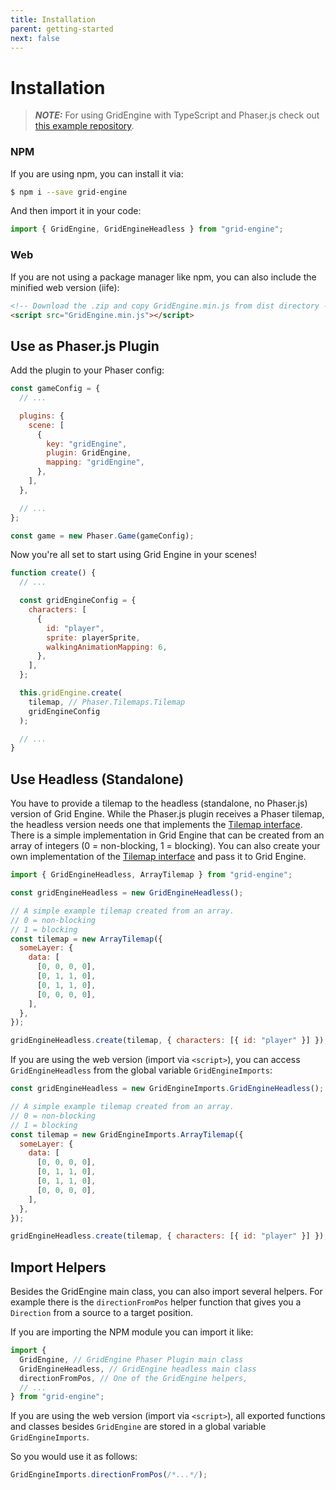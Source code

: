 ```yaml
---
title: Installation
parent: getting-started
next: false
---
```


# Installation

> **_NOTE:_** For using GridEngine with TypeScript and Phaser.js check out [this example repository](https://github.com/Annoraaq/grid-engine-ts-example).

### NPM

If you are using npm, you can install it via:

```bash
$ npm i --save grid-engine
```

And then import it in your code:

```javascript
import { GridEngine, GridEngineHeadless } from "grid-engine";
```

### Web

If you are not using a package manager like npm, you can also include the minified web version (iife):

```html
<!-- Download the .zip and copy GridEngine.min.js from dist directory -->
<script src="GridEngine.min.js"></script>
```

## Use as Phaser.js Plugin

Add the plugin to your Phaser config:

```javascript
const gameConfig = {
  // ...

  plugins: {
    scene: [
      {
        key: "gridEngine",
        plugin: GridEngine,
        mapping: "gridEngine",
      },
    ],
  },

  // ...
};

const game = new Phaser.Game(gameConfig);
```

Now you're all set to start using Grid Engine in your scenes!

```javascript
function create() {
  // ...

  const gridEngineConfig = {
    characters: [
      {
        id: "player",
        sprite: playerSprite,
        walkingAnimationMapping: 6,
      },
    ],
  };

  this.gridEngine.create(
    tilemap, // Phaser.Tilemaps.Tilemap
    gridEngineConfig
  );

  // ...
}
```

## Use Headless (Standalone)

You have to provide a tilemap to the headless (standalone, no Phaser.js) version of Grid Engine. While the Phaser.js plugin receives a Phaser tilemap, the headless version needs one that implements the [Tilemap interface](https://annoraaq.github.io/grid-engine/api/interfaces/Tilemap.html). There is a simple implementation in Grid Engine that can be created from an array of integers (0 = non-blocking, 1 = blocking). You can also create your own implementation of the [Tilemap interface](https://annoraaq.github.io/grid-engine/api/interfaces/Tilemap.html) and pass it to Grid Engine.

```javascript
import { GridEngineHeadless, ArrayTilemap } from "grid-engine";

const gridEngineHeadless = new GridEngineHeadless();

// A simple example tilemap created from an array.
// 0 = non-blocking
// 1 = blocking
const tilemap = new ArrayTilemap({
  someLayer: {
    data: [
      [0, 0, 0, 0],
      [0, 1, 1, 0],
      [0, 1, 1, 0],
      [0, 0, 0, 0],
    ],
  },
});

gridEngineHeadless.create(tilemap, { characters: [{ id: "player" }] });
```

If you are using the web version (import via `<script>`), you can access `GridEngineHeadless` from the global variable `GridEngineImports`:

```javascript
const gridEngineHeadless = new GridEngineImports.GridEngineHeadless();

// A simple example tilemap created from an array.
// 0 = non-blocking
// 1 = blocking
const tilemap = new GridEngineImports.ArrayTilemap({
  someLayer: {
    data: [
      [0, 0, 0, 0],
      [0, 1, 1, 0],
      [0, 1, 1, 0],
      [0, 0, 0, 0],
    ],
  },
});

gridEngineHeadless.create(tilemap, { characters: [{ id: "player" }] });
```

## Import Helpers

Besides the GridEngine main class, you can also import several helpers. For example there is the `directionFromPos` helper function that gives you a `Direction` from a source to a target position.

If you are importing the NPM module you can import it like:

```javascript
import {
  GridEngine, // GridEngine Phaser Plugin main class
  GridEngineHeadless, // GridEngine headless main class
  directionFromPos, // One of the GridEngine helpers,
  // ...
} from "grid-engine";
```

If you are using the web version (import via `<script>`), all exported functions and classes besides `GridEngine` are stored in a global variable `GridEngineImports`.

So you would use it as follows:

```javascript
GridEngineImports.directionFromPos(/*...*/);
```
